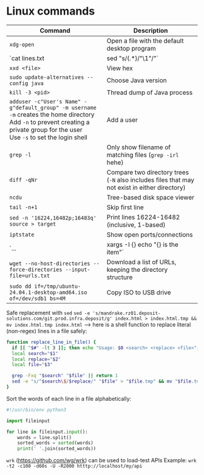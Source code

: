 # Linux commands

Command | Description
--- | ---
`xdg-open` | Open a file with the default desktop program
`cat lines.txt | sed "s/\(.*\)/\"\1\"/"` | Wrap all lines in a file in quotes
`xxd <file>` | View hex
`sudo update-alternatives --config java` | Choose Java version
`kill -3 <pid>` | Thread dump of Java process
`adduser -c"User's Name" -g"default_group" -m username`<br>`-m` creates the home directory<br>Add `-n` to prevent creating a private group for the user<br>Use `-s` to set the login shell | Add a user
`grep -l` | Only show filename of matching files (`grep -irl` hehe)
`diff -qNr` | Compare two directory trees (`-N` also includes files that may not exist in either directory)
`ncdu` | Tree-based disk space viewer
`tail -n+1` | Skip first line
`sed -n '16224,16482p;16483q' source > target` | Print lines 16224-16482 (inclusive, 1-based)
`iptstate` | Show open ports/connections
`... | xargs -I {} echo "{} is the item"` | Use `-I {}` to define a placeholder. This implies `-L 1` (1 argument per command line).
`wget --no-host-directories --force-directories --input-file=urls.txt` | Download a list of URLs, keeping the directory structure
`sudo dd if=/tmp/ubuntu-24.04.1-desktop-amd64.iso of=/dev/sdb1 bs=4M` | Copy ISO to USB drive


Safe replacement with `sed`
`sed -e 's/mandrake.rz01.deposit-solutions.com/git.prod.infra.deposit/g' index.html > index.html.tmp && mv index.html.tmp index.html`
--> here is a shell function to replace literal (non-regex) lines in a file safely:
```sh
function replace_line_in_file() {
  if [[ "$#" -lt 3 ]]; then echo "Usage: $0 <search> <replace> <file>"; exit 1; fi
  local search="$1"
  local replace="$2"
  local file="$3"

  grep -Fxq "$search" "$file" || return 1
  sed -e "s/^$search\$/$replace/" "$file" > "$file.tmp" && mv "$file.tmp" "$file"
}
```

Sort the words of each line in a file alphabetically:
```python
#!/usr/bin/env python3

import fileinput

for line in fileinput.input():
    words = line.split()
    sorted_words = sorted(words)
    print(' '.join(sorted_words))
```

`wrk` (https://github.com/wg/wrk) can be used to load-test APIs
Example: `wrk -t2 -c100 -d60s -U -R2000 htttp://localhost/my/api`
